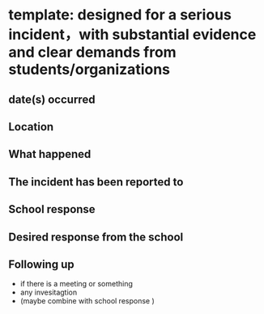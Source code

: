 # template: designed for a serious incident，with substantial evidence and clear demands from students/organizations
date(s) occurred
---

Location
---

What happened
---

The incident has been reported to 
---

School response 
---

Desired response from the school
---

Following up
---
- if there is a meeting or something 
- any invesitagtion 
- (maybe combine with school response )
